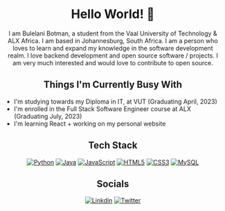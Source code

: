 <h1 align="center">Hello World! 👋</h1>
<p align="center">I am Bulelani Botman, a student from the Vaal University of Technology & ALX Africa. I am based in Johannesburg, South Africa. I am a person who loves to learn and expand my knowledge in the software development realm. I love backend development and open source software / projects. I am very much interested and would love to contribute to open source.</p>

<h2 align="center">Things I'm Currently Busy With</h2>
<ul>
    <li>I'm studying towards my Diploma in IT, at VUT (Graduating April, 2023)</li>
    <li>I'm enrolled in the Full Stack Software Engineer course at ALX (Graduating July, 2023)</li>
    <li>I'm learning React + working on my personal website</li>
</ul>

<h2 align="center">Tech Stack</h2>
<p align="center">
    <a href="https://www.python.org/" target="_blank" rel="noreferrer"><img src="https://img.shields.io/badge/python-3670A0?style=for-the-badge&logo=python&logoColor=ffdd54" alt="Python" /></a>
    <a href="https://www.oracle.com/java/" target="_blank" rel="noreferrer"><img src="https://img.shields.io/badge/java-%23ED8B00.svg?style=for-the-badge&logo=java&logoColor=white" alt="Java" /></a>
    <a href="https://developer.mozilla.org/en-US/docs/Web/JavaScript" target="_blank" rel="noreferrer"><img src="https://img.shields.io/badge/javascript-%23323330.svg?style=for-the-badge&logo=javascript&logoColor=%23F7DF1E" alt="JavaScript" /></a>
    <a href="https://developer.mozilla.org/en-US/docs/Glossary/HTML5" target="_blank" rel="noreferrer"><img src="https://img.shields.io/badge/html5-%23E34F26.svg?style=for-the-badge&logo=html5&logoColor=white" alt="HTML5" /></a>
    <a href="https://www.w3.org/TR/CSS/#css" target="_blank" rel="noreferrer"><img src="https://img.shields.io/badge/css3-%231572B6.svg?style=for-the-badge&logo=css3&logoColor=white" alt="CSS3" /></a>
    <a href="https://www.mysql.com/" target="_blank" rel="noreferrer"><img src="https://img.shields.io/badge/mysql-%2300f.svg?style=for-the-badge&logo=mysql&logoColor=white" alt="MySQL" /></a>
</p>

<h2 align="center">Socials</h2>
<p align="center">
    <a href="https://www.linkedin.com/in/bulelanibotman" target="_blank" rel="noreferrer"><img src="https://img.shields.io/badge/linkedin-%230077B5.svg?style=for-the-badge&logo=linkedin&logoColor=white" alt="Linkdin" /></a>
    <a href="https://www.twitter.com/blkniga_" target="_blank" rel="noreferrer"><img src="https://img.shields.io/badge/Twitter-%231DA1F2.svg?style=for-the-badge&logo=Twitter&logoColor=white" alt="Twitter" /></a>
</p>